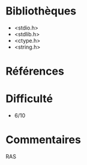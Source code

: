 # Bibliothèques

-   <stdio.h>
-   <stdlib.h>
-   <ctype.h>
-   <string.h>

# Références

# Difficulté

-   6/10

# Commentaires

RAS

